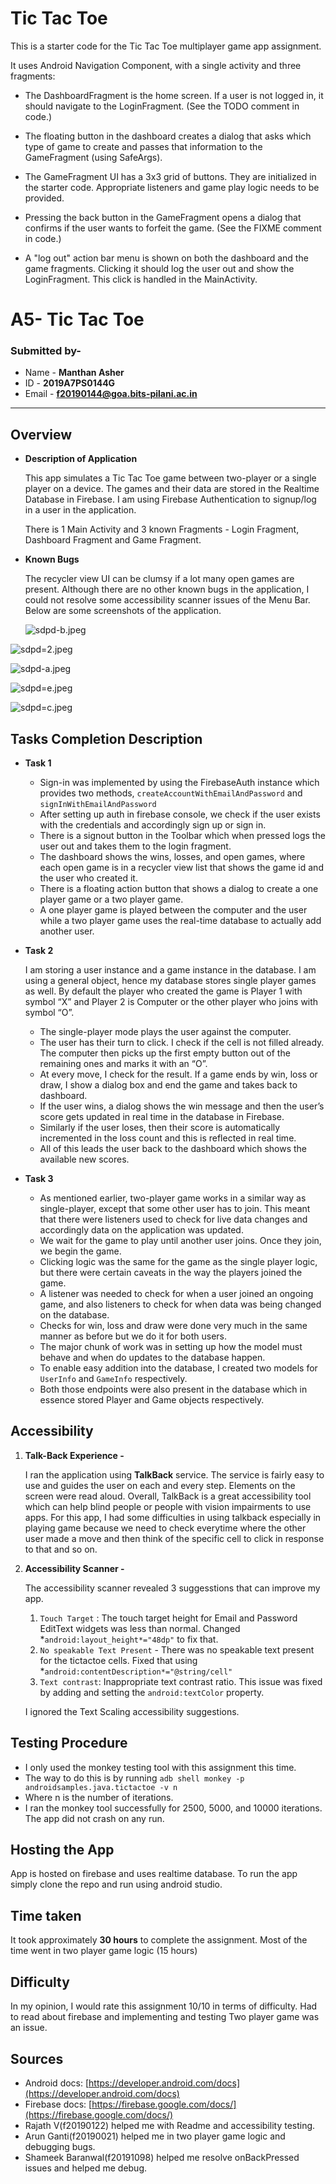 # Tic Tac Toe

This is a starter code for the Tic Tac Toe multiplayer game app assignment.

It uses Android Navigation Component, with a single activity and three fragments:

- The DashboardFragment is the home screen. If a user is not logged in, it should navigate to the
LoginFragment. (See the TODO comment in code.)

- The floating button in the dashboard creates a dialog that asks which type of game to create and
passes that information to the GameFragment (using SafeArgs).

- The GameFragment UI has a 3x3 grid of buttons. They are initialized in the starter code.
Appropriate listeners and game play logic needs to be provided.

- Pressing the back button in the GameFragment opens a dialog that confirms if the user wants to
forfeit the game. (See the FIXME comment in code.)

- A "log out" action bar menu is shown on both the dashboard and the game fragments. Clicking it
should log the user out and show the LoginFragment. This click is handled in the MainActivity.

# A5- Tic Tac Toe

### Submitted by-

- Name - **Manthan Asher**
- ID - **2019A7PS0144G**
- Email - **f20190144@goa.bits-pilani.ac.in**

---

## Overview

- **Description of Application**

  This app simulates a Tic Tac Toe game between two-player or a single player on a device. The games and their data are stored in the Realtime Database in Firebase. I am using Firebase Authentication to signup/log in a user in the application.

  There is 1 Main Activity and 3 known Fragments - Login Fragment, Dashboard Fragment and Game Fragment.

- **Known Bugs**

  The recycler view UI can be clumsy if a lot many open games are present.
  Although there are no other known bugs in the application, I could not resolve some accessibility scanner issues of the Menu Bar. Below are some screenshots of the application.

  ![sdpd-b.jpeg](Images/sdpd-b.jpeg)

![sdpd=2.jpeg](Images/sdpd2.jpeg)

![sdpd-a.jpeg](Images/sdpd-a.jpeg)

![sdpd=e.jpeg](Images/sdpde.jpeg)

![sdpd=c.jpeg](Images/sdpdc.jpeg)

## Tasks Completion Description

- **Task 1**
    - Sign-in was implemented by using the FirebaseAuth instance which provides two methods, `createAccountWithEmailAndPassword` and `signInWithEmailAndPassword`
    - After setting up auth in firebase console, we check if the user exists with the credentials and accordingly sign up or sign in.
    - There is a signout button in the Toolbar which when pressed logs the user out and takes them to the login fragment.
    - The dashboard shows the wins, losses, and open games, where each open game is in a recycler view list that shows the game id and the user who created it.
    - There is a floating action button that shows a dialog to create a one player game or a two player game.
    - A one player game is played between the computer and the user while a two player game uses the real-time database to actually add another user.
- **Task 2**

  I am storing a user instance and a game instance in the database. I am using a general object, hence my database stores single player games as well. By default the player who created the game is Player 1 with symbol “X” and Player 2 is Computer or the other player who joins with symbol “O”.

    - The single-player mode plays the user against the computer.
    - The user has their turn to click. I check if the cell is not filled already. The computer then picks up the first empty button out of the remaining ones and marks it with an “O”.
    - At every move, I check for the result. If a game ends by win, loss or draw, I show a dialog box and end the game and takes back to dashboard.
    - If the user wins, a dialog shows the win message and then the user’s score gets updated in real time in the database in Firebase.
    - Similarly if the user loses, then their score is automatically incremented in the loss count and this is reflected in real time.
    - All of this leads the user back to the dashboard which shows the available new scores.
- **Task 3**
    - As mentioned earlier, two-player game works in a similar way as single-player, except that some other user has to join. This meant that there were listeners used to check for live data changes and accordingly data on the application was updated.
    - We wait for the game to play until another user joins. Once they join, we begin the game.
    - Clicking logic was the same for the game as the single player logic, but there were certain caveats in the way the players joined the game.
    - A listener was needed to check for when a user joined an ongoing game, and also listeners to check for when data was being changed on the database.
    - Checks for win, loss and draw were done very much in the same manner as before but we do it for both users.
    - The major chunk of work was in setting up how the model must behave and when do updates to the database happen.
    - To enable easy addition into the database, I created two models for `UserInfo` and `GameInfo` respectively.
    - Both those endpoints were also present in the database which in essence stored Player and Game objects respectively.

## Accessibility

1. **Talk-Back Experience -**

   I ran the application using **TalkBack** service. The service is fairly easy to use and guides the user on each and every step. Elements on the screen were read aloud. Overall, TalkBack is a great accessibility tool which can help blind people or people with vision impairments to use apps. For this app, I had some difficulties in using talkback especially in playing game because we need to check everytime where the other user made a move and then think of the specific cell to click in response to that and so on.

2. **Accessibility Scanner -**

   The accessibility scanner revealed 3 suggesstions that can improve my app.

    1. `Touch Target` : The touch target height for Email and Password EditText widgets was less than normal. Changed *`android:layout_height*="48dp"` to fix that.
    2. `No speakable Text Present` - There was no speakable text present for the tictactoe cells. Fixed that using *`android:contentDescription*="@string/cell"`
    3. `Text contrast`: Inappropriate text contrast ratio. This issue was fixed by adding and setting the `android:textColor` property.

   I ignored the Text Scaling accessibility suggestions.


## Testing Procedure

- I only used the monkey testing tool with this assignment this time.
- The way to do this is by running `adb shell monkey -p androidsamples.java.tictactoe -v n`
- Where n is the number of iterations.
- I ran the monkey tool successfully for 2500, 5000, and 10000 iterations. The app did not crash on any run.

## Hosting the App

App is hosted on firebase and uses realtime database. To run the app simply clone the repo and run using android studio.

## Time taken

It took approximately **30 hours** to complete the assignment. Most of the time went in two player game logic (15 hours)

## Difficulty

In my opinion, I would rate this assignment 10/10 in terms of difficulty. Had to read about firebase and implementing and testing Two player game was an issue.

## Sources

- Android docs: [https://developer.android.com/docs](https://developer.android.com/docs)
- Firebase docs: [https://firebase.google.com/docs/](https://firebase.google.com/docs/)
- Rajath V(f20190122) helped me with Readme and accessibility testing.
- Arun Ganti(f20190021) helped me in two player game logic and debugging bugs.
- Shameek Baranwal(f20191098) helped me resolve onBackPressed issues and helped me debug.
